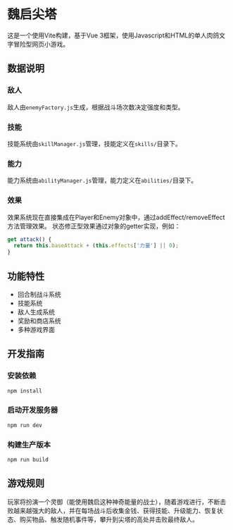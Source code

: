# 魏启尖塔

这是一个使用Vite构建，基于Vue 3框架，使用Javascript和HTML的单人肉鸽文字冒险型网页小游戏。
## 数据说明

### 敌人

敌人由`enemyFactory.js`生成，根据战斗场次数决定强度和类型。

### 技能

技能系统由`skillManager.js`管理，技能定义在`skills/`目录下。

### 能力

能力系统由`abilityManager.js`管理，能力定义在`abilities/`目录下。

### 效果

效果系统现在直接集成在Player和Enemy对象中，通过addEffect/removeEffect方法管理效果。
状态修正型效果通过对象的getter实现，例如：

```javascript
get attack() {
  return this.baseAttack + (this.effects['力量'] || 0);
}
```

## 功能特性

- 回合制战斗系统
- 技能系统
- 敌人生成系统
- 奖励和商店系统
- 多种游戏界面

## 开发指南

### 安装依赖

```bash
npm install
```

### 启动开发服务器

```bash
npm run dev
```

### 构建生产版本

```bash
npm run build
```

## 游戏规则

玩家将扮演一个灵御（能使用魏启这种神奇能量的战士），随着游戏进行，不断击败越来越强大的敌人，并在每场战斗后收集金钱、获得技能、升级能力、恢复状态、购买物品、触发随机事件等，攀升到尖塔的高处并击败最终敌人。
